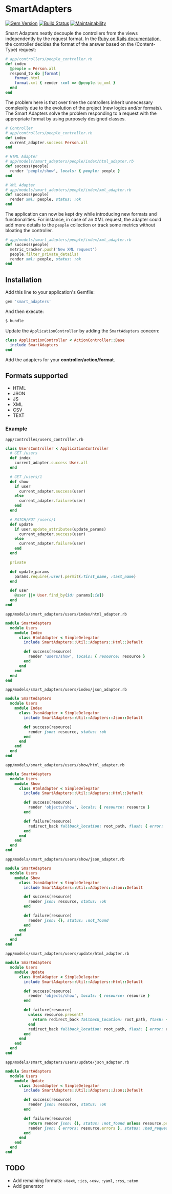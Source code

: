 # SmartAdapters

[![Gem Version](https://badge.fury.io/rb/smart_adapters.svg)](https://badge.fury.io/rb/smart_adapters) [![Build Status](https://travis-ci.org/andrearampin/smart_adapters.svg?branch=master)](https://travis-ci.org/andrearampin/smart_adapters) [![Maintainability](https://api.codeclimate.com/v1/badges/9d55d1d054401ab93a6e/maintainability)](https://codeclimate.com/github/andrearampin/smart_adapters/maintainability)

Smart Adapters neatly decouple the controllers from the views independently by the request format.
In the [Ruby on Rails documentation](https://apidock.com/rails/ActionController/MimeResponds/InstanceMethods/respond_to), the controller decides the format of the answer based on the (Content-Type) request:

```ruby
# app/controllers/people_controller.rb
def index
  @people = Person.all
  respond_to do |format|
    format.html
    format.xml { render :xml => @people.to_xml }
  end
end
```

The problem here is that over time the controllers inherit unnecessary complexity due to the evolution of the project (new logics and/or formats). The Smart Adapters solve the problem responding to a request with the appropriate format by using purposely designed classes.

```ruby
# Controller
# app/controllers/people_controller.rb
def index
  current_adapter.success Person.all
end

# HTML Adapter
# app/models/smart_adapters/people/index/html_adapter.rb
def success(people)
  render 'people/show', locals: { people: people }
end

# XML Adapter
# app/models/smart_adapters/people/index/xml_adapter.rb
def success(people)
  render xml: people, status: :ok
end
```

The application can now be kept dry while introducing new formats and functionalities. For instance, in case of an XML request, the adapter could add more details to the `people` collection or track some metrics without bloating the controller.

```ruby
# app/models/smart_adapters/people/index/xml_adapter.rb
def success(people)
  metric_tracker.push('New XML request')
  people.filter_private_details!
  render xml: people, status: :ok
end
```

## Installation
Add this line to your application's Gemfile:

```ruby
gem 'smart_adapters'
```

And then execute:
```bash
$ bundle
```

Update the `ApplicationController` by adding the `SmartAdapters` concern:
```ruby
class ApplicationController < ActionController::Base
  include SmartAdapters
end
```

Add the adapters for your **controller/action/format**.

## Formats supported
- HTML
- JSON
- JS
- XML
- CSV
- TEXT

### Example

`app/controlles/users_controller.rb`
```ruby
class UsersController < ApplicationController
  # GET /users
  def index
    current_adapter.success User.all
  end

  # GET /users/1
  def show
    if user
      current_adapter.success(user)
    else
      current_adapter.failure(user)
    end
  end

  # PATCH/PUT /users/1
  def update
    if user.update_attributes(update_params)
      current_adapter.success(user)
    else
      current_adapter.failure(user)
    end
  end

  private

  def update_params
    params.require(:user).permit(:first_name, :last_name)
  end

  def user
    @user ||= User.find_by(id: params[:id])
  end
end
```
`app/models/smart_adapters/users/index/html_adapter.rb`
```ruby
module SmartAdapters
  module Users
    module Index
      class HtmlAdapter < SimpleDelegator
        include SmartAdapters::Util::Adapters::Html::Default

        def success(resource)
          render 'users/show', locals: { resource: resource }
        end
      end
    end
  end
end
```
`app/models/smart_adapters/users/index/json_adapter.rb`
```ruby
module SmartAdapters
  module Users
    module Index
      class JsonAdapter < SimpleDelegator
        include SmartAdapters::Util::Adapters::Json::Default

        def success(resource)
          render json: resource, status: :ok
        end
      end
    end
  end
end

```
`app/models/smart_adapters/users/show/html_adapter.rb`
```ruby
module SmartAdapters
  module Users
    module Show
      class HtmlAdapter < SimpleDelegator
        include SmartAdapters::Util::Adapters::Html::Default

        def success(resource)
          render 'objects/show', locals: { resource: resource }
        end

        def failure(resource)
          redirect_back fallback_location: root_path, flash: { error: 'Resource not found' }
        end
      end
    end
  end
end
```
`app/models/smart_adapters/users/show/json_adapter.rb`
```ruby
module SmartAdapters
  module Users
    module Show
      class JsonAdapter < SimpleDelegator
        include SmartAdapters::Util::Adapters::Json::Default

        def success(resource)
          render json: resource, status: :ok
        end

        def failure(resource)
          render json: {}, status: :not_found
        end
      end
    end
  end
end
```
`app/models/smart_adapters/users/update/html_adapter.rb`
```ruby
module SmartAdapters
  module Users
    module Update
      class HtmlAdapter < SimpleDelegator
        include SmartAdapters::Util::Adapters::Html::Default

        def success(resource)
          render 'objects/show', locals: { resource: resource }
        end

        def failure(resource)
          unless resource.present?
            return redirect_back fallback_location: root_path, flash: { error: 'Resource not found' }
          end
          redirect_back fallback_location: root_path, flash: { error: resource.errors }
        end
      end
    end
  end
end
```
`app/models/smart_adapters/users/update/json_adapter.rb`
```ruby
module SmartAdapters
  module Users
    module Update
      class JsonAdapter < SimpleDelegator
        include SmartAdapters::Util::Adapters::Json::Default

        def success(resource)
          render json: resource, status: :ok
        end

        def failure(resource)
          return render json: {}, status: :not_found unless resource.present?
          render json: { errors: resource.errors }, status: :bad_request
        end
      end
    end
  end
end
```

## TODO
- Add remaining formats: ~~`:text`~~, `:ics`, ~~`:csv`~~, `:yaml`, `:rss`, `:atom`
- Add generator

